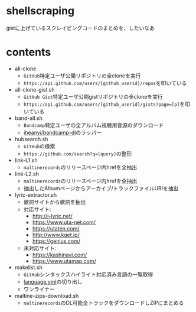 # shellscraping
gistに上げているスクレイピングコードのまとめを、したいなあ
# contents
- all-clone
  - `GitHub`特定ユーザ公開リポジトリの全cloneを実行
  - `https://api.github.com/users/[github_userid]/repos`を叩いている
- all-clone-gist.sh
  - `GitHub Gist`特定ユーザ公開gistリポジトリの全cloneを実行
  - `https://api.github.com/users/[github_userid]/gists?page=[p]`を叩いている
- band-all.sh
  - `Bandcamp`特定ユーザの全アルバム視聴用音源のダウンロード
  - [iheanyi/bandcamp-dl](https://github.com/iheanyi/bandcamp-dl)のラッパー
- hubsearch.sh
  - `GitHub`の検索
  - `https://github.com/search?q=[query]`の整形
- link-L1.sh
  - `maltinerecords`のリリースページ内hrefを全抽出
- link-L2.sh
  - `maltinerecords`のリリースページ内hrefを全抽出
  - 抽出したAlbumページからアーカイブ/トラックファイルURIを抽出
- lyric-extractor.sh
  - 歌詞サイトから歌詞を抽出
  - 対応サイト:
    - http://j-lyric.net/
    - https://www.uta-net.com/
    - https://utaten.com/
    - http://www.kget.jp/
    - https://genius.com/
  - 未対応サイト:
    - https://kashinavi.com/
    - https://www.utamap.com/
- makelist.sh
  - `GitHub`シンタックスハイライト対応済み言語の一覧取得
  - [language.yml](https://raw.githubusercontent.com/github/linguist/master/lib/linguist/languages.yml)の切り出し
  - ワンライナー
- maltine-zips-download.sh
  - `maltinerecords`のDL可能全トラックをダウンロードしZIPにまとめる
